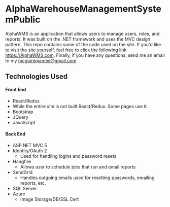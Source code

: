 # AlphaWarehouseManagementSystemPublic

AlphaWMS is an application that allows users to manage users, roles, and reports.  It was built on the .NET framework and uses the MVC design pattern.  This repo contains some of the code used on the site.  If you'd like to visit the site yourself, feel free to click the following link https://AlphaWMS.com.  Finally, if you have any questions, send me an email to my mcguirepjames@gmail.com

## Technologies Used 

#### Front End

- React/Redux
- While the entire site is not built React/Redux.  Some pages use it.  
- Bootstrap
- JQuery
- JavaScript
#### Back End

- ASP.NET MVC 5
- Identity/OAuth 2
    - Used for handling logins and password resets
- Hangfire
    - Allows user to schedule jobs that run and email reports
- SendGrid
    - Handles outgoing emails used for resetting passwords, emailing reports, etc.
- SQL Server
- Azure
    - Image Storage/DB/SSL Cert



